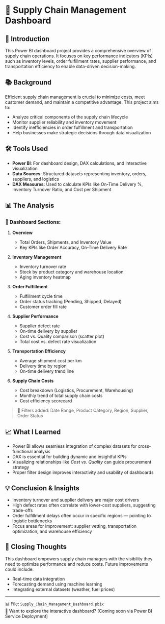 # 🚚 Supply Chain Management Dashboard

## 📌 Introduction
This Power BI dashboard project provides a comprehensive overview of supply chain operations. It focuses on key performance indicators (KPIs) such as inventory levels, order fulfillment rates, supplier performance, and transportation efficiency to enable data-driven decision-making.

## 📚 Background
Efficient supply chain management is crucial to minimize costs, meet customer demand, and maintain a competitive advantage. This project aims to:
- Analyze critical components of the supply chain lifecycle
- Monitor supplier reliability and inventory movement
- Identify inefficiencies in order fulfillment and transportation
- Help businesses make strategic decisions through data visualization

## 🛠️ Tools Used
- **Power BI**: For dashboard design, DAX calculations, and interactive visualization
- **Data Sources**: Structured datasets representing inventory, orders, suppliers, and logistics
- **DAX Measures**: Used to calculate KPIs like On-Time Delivery %, Inventory Turnover Ratio, and Cost per Shipment

## 📊 The Analysis

### 🔹 Dashboard Sections:
1. **Overview**  
   - Total Orders, Shipments, and Inventory Value  
   - Key KPIs like Order Accuracy, On-Time Delivery Rate

2. **Inventory Management**  
   - Inventory turnover rate  
   - Stock by product category and warehouse location  
   - Aging inventory heatmap  

3. **Order Fulfillment**  
   - Fulfillment cycle time  
   - Order status tracking (Pending, Shipped, Delayed)  
   - Customer order fill rate  

4. **Supplier Performance**  
   - Supplier defect rate  
   - On-time delivery by supplier  
   - Cost vs. Quality comparison (scatter plot)  
   - Total cost vs. defect rate visualization

5. **Transportation Efficiency**  
   - Average shipment cost per km  
   - Delivery time by region  
   - On-time delivery trend line  

6. **Supply Chain Costs**  
   - Cost breakdown (Logistics, Procurement, Warehousing)  
   - Monthly trend of total supply chain costs  
   - Cost efficiency scorecard

> 📌 Filters added: Date Range, Product Category, Region, Supplier, Order Status

## 📈 What I Learned
- Power BI allows seamless integration of complex datasets for cross-functional analysis  
- DAX is essential for building dynamic and insightful KPIs  
- Visualizing relationships like *Cost vs. Quality* can guide procurement strategy  
- Proper filter design improves interactivity and usability of dashboards

## 💡 Conclusion & Insights
- Inventory turnover and supplier delivery are major cost drivers  
- High defect rates often correlate with lower-cost suppliers, suggesting trade-offs  
- Order fulfillment delays often occur in specific regions — pointing to logistic bottlenecks  
- Focus areas for improvement: supplier vetting, transportation optimization, and warehouse efficiency

## 🙌 Closing Thoughts
This dashboard empowers supply chain managers with the visibility they need to optimize performance and reduce costs. Future improvements could include:
- Real-time data integration  
- Forecasting demand using machine learning  
- Integrating external datasets (weather, fuel prices)

---

📊 File: `Supply_Chain_Management_Dashboard.pbix`  
🔗 Want to explore the interactive dashboard? [Coming soon via Power BI Service Deployment]
